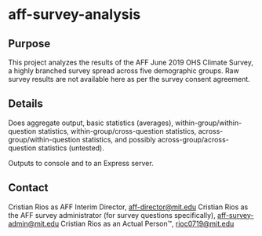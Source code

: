 # aff-survey-analysis
## Purpose
This project analyzes the results of the AFF June 2019 OHS Climate Survey, a highly branched survey spread across five demographic groups. Raw survey results are not available here as per the survey consent agreement.

## Details
Does aggregate output, basic statistics (averages), within-group/within-question statistics, within-group/cross-question statistics, across-group/within-question statistics, and possibly across-group/across-question statistics (untested).

Outputs to console and to an Express server.

## Contact
Cristian Rios as AFF Interim Director, aff-director@mit.edu
Cristian Rios as the AFF survey administrator (for survey questions specifically), aff-survey-admin@mit.edu
Cristian Rios as an Actual Person™, rioc0719@mit.edu
